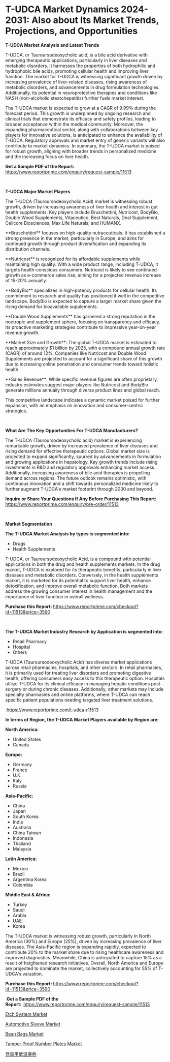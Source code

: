 <p><h1>T-UDCA Market Dynamics 2024-2031: Also about Its Market Trends, Projections, and Opportunities</h1></p><p><strong>T-UDCA Market Analysis and Latest Trends</strong></p>
<p><p>T-UDCA, or Tauroursodeoxycholic acid, is a bile acid derivative with emerging therapeutic applications, particularly in liver diseases and metabolic disorders. It harnesses the properties of both hydrophilic and hydrophobic bile acids, promoting cellular health and improving liver function. The market for T-UDCA is witnessing significant growth driven by increasing prevalence of liver-related diseases, rising awareness of metabolic disorders, and advancements in drug formulation technologies. Additionally, its potential in neuroprotective therapies and conditions like NASH (non-alcoholic steatohepatitis) further fuels market interest.</p><p>The T-UDCA market is expected to grow at a CAGR of 9.99% during the forecast period. This growth is underpinned by ongoing research and clinical trials that demonstrate its efficacy and safety profiles, leading to broader acceptance within the medical community. Moreover, the expanding pharmaceutical sector, along with collaborations between key players for innovative solutions, is anticipated to enhance the availability of T-UDCA. Regulatory approvals and market entry of generic variants will also contribute to market dynamics. In summary, the T-UDCA market is poised for robust growth, aligning with broader trends in personalized medicine and the increasing focus on liver health.</p></p>
<p><strong>Get a Sample PDF of the Report:&nbsp;</strong> <a href="https://www.reportprime.com/enquiry/request-sample/11513">https://www.reportprime.com/enquiry/request-sample/11513</a></p>
<p>&nbsp;</p>
<p><strong>T-UDCA Major Market Players</strong></p>
<p><p>The T-UDCA (Tauroursodeoxycholic Acid) market is witnessing robust growth, driven by increasing awareness of liver health and interest in gut health supplements. Key players include Bruschettini, Nutricost, BodyBio, Double Wood Supplements, Vitaceutico, Best Naturals, Deal Supplement, Cellcore Biosciences, Max Life Naturals, and HUMANX.</p><p>**Bruschettini** focuses on high-quality nutraceuticals. It has established a strong presence in the market, particularly in Europe, and aims for continued growth through product diversification and expanding its distribution channels.</p><p>**Nutricost** is recognized for its affordable supplements while maintaining high quality. With a wide product range, including T-UDCA, it targets health-conscious consumers. Nutricost is likely to see continued growth as e-commerce sales rise, aiming for a projected revenue increase of 15-20% annually.</p><p>**BodyBio** specializes in high-potency products for cellular health. Its commitment to research and quality has positioned it well in the competitive landscape. BodyBio is expected to capture a larger market share given the rising demand for bioavailable supplements.</p><p>**Double Wood Supplements** has garnered a strong reputation in the nootropic and supplement sphere, focusing on transparency and efficacy. Its proactive marketing strategies contribute to impressive year-on-year revenue growth.</p><p>**Market Size and Growth**: The global T-UDCA market is estimated to reach approximately $1 billion by 2025, with a compound annual growth rate (CAGR) of around 12%. Companies like Nutricost and Double Wood Supplements are projected to account for a significant share of this growth due to increasing online penetration and consumer trends toward holistic health.</p><p>**Sales Revenue**: While specific revenue figures are often proprietary, industry estimates suggest major players like Nutricost and BodyBio generate millions annually through diverse product lines and global reach. </p><p>This competitive landscape indicates a dynamic market poised for further expansion, with an emphasis on innovation and consumer-centric strategies.</p></p>
<p>&nbsp;</p>
<p><strong>What Are The Key Opportunities For T-UDCA Manufacturers?</strong></p>
<p><p>The T-UDCA (Tauroursodeoxycholic acid) market is experiencing remarkable growth, driven by increased prevalence of liver diseases and rising demand for effective therapeutic options. Global market size is projected to expand significantly, spurred by advancements in formulation and growing applications in hepatology. Key growth trends include rising investments in R&D and regulatory approvals enhancing market access. Additionally, increasing awareness of bile acid therapies is propelling demand across regions. The future outlook remains optimistic, with continuous innovation and a shift towards personalized medicine likely to further augment T-UDCA's market footprint through 2030 and beyond.</p></p>
<p><strong>Inquire or Share Your Questions If Any Before Purchasing This Report:</strong> <a href="https://www.reportprime.com/enquiry/pre-order/11513">https://www.reportprime.com/enquiry/pre-order/11513</a></p>
<p>&nbsp;</p>
<p><strong>Market Segmentation</strong></p>
<p><strong>The T-UDCA Market Analysis by types is segmented into:</strong></p>
<p><ul><li>Drugs</li><li>Health Supplements</li></ul></p>
<p><p>T-UDCA, or Tauroursodeoxycholic Acid, is a compound with potential applications in both the drug and health supplements markets. In the drug market, T-UDCA is explored for its therapeutic benefits, particularly in liver diseases and metabolic disorders. Conversely, in the health supplements market, it is marketed for its potential to support liver health, enhance detoxification, and improve overall metabolic function. Both markets address the growing consumer interest in health management and the importance of liver function in overall wellness.</p></p>
<p><strong>Purchase this Report:&nbsp;</strong><a href="https://www.reportprime.com/checkout?id=11513&price=3590">https://www.reportprime.com/checkout?id=11513&price=3590</a></p>
<p>&nbsp;</p>
<p><strong>The T-UDCA Market Industry Research by Application is segmented into:</strong></p>
<p><ul><li>Retail Pharmacy</li><li>Hospital</li><li>Others</li></ul></p>
<p><p>T-UDCA (Tauroursodeoxycholic Acid) has diverse market applications across retail pharmacies, hospitals, and other sectors. In retail pharmacies, it is primarily used for treating liver disorders and promoting digestive health, offering consumers easy access to this therapeutic option. Hospitals utilize T-UDCA for its clinical efficacy in managing hepatic conditions post-surgery or during chronic diseases. Additionally, other markets may include specialty pharmacies and online platforms, where T-UDCA can reach specific patient populations needing targeted liver treatment solutions.</p></p>
<p><a href="https://www.reportprime.com/t-udca-r11513">&nbsp;https://www.reportprime.com/t-udca-r11513</a></p>
<p><strong>In terms of Region, the T-UDCA Market Players available by Region are:</strong></p>
<p>
    <p> <strong> North America: </strong>
        <ul>
            <li>United States</li>
            <li>Canada</li>
        </ul>
        </p> 
    <p> <strong> Europe: </strong>
        <ul>
            <li>Germany</li>
            <li>France</li>
            <li>U.K.</li>
            <li>Italy</li>
            <li>Russia</li>
        </ul>
        </p> 
    <p> <strong> Asia-Pacific: </strong>
        <ul>
            <li>China</li>
            <li>Japan</li>
            <li>South Korea</li>
            <li>India</li>
            <li>Australia</li>
            <li>China Taiwan</li>
            <li>Indonesia</li>
            <li>Thailand</li>
            <li>Malaysia</li>
        </ul>
        </p> 
    <p> <strong> Latin America: </strong>
        <ul>
            <li>Mexico</li>
            <li>Brazil</li>
            <li>Argentina Korea</li>
            <li>Colombia</li>
        </ul>
        </p> 
    <p> <strong> Middle East & Africa: </strong>
        <ul>
            <li>Turkey</li>
            <li>Saudi</li>
            <li>Arabia</li>
            <li>UAE</li>
            <li>Korea</li>
        </ul>
    </p>
    </p>
<p><p>The T-UDCA market is witnessing robust growth, particularly in North America (30%) and Europe (25%), driven by increasing prevalence of liver diseases. The Asia-Pacific region is expanding rapidly, expected to contribute 20% to the market share due to rising healthcare awareness and improved diagnostics. Meanwhile, China is anticipated to capture 15% as a result of heightened research initiatives. Overall, North America and Europe are projected to dominate the market, collectively accounting for 55% of T-UDCA's valuation.</p></p>
<p><strong>Purchase this Report: </strong><a href="https://www.reportprime.com/checkout?id=11513&price=3590">https://www.reportprime.com/checkout?id=11513&price=3590</a></p>
<p>&nbsp;<strong>Get a Sample PDF of the Report:&nbsp;&nbsp;</strong><a href="https://www.reportprime.com/enquiry/request-sample/11513">https://www.reportprime.com/enquiry/request-sample/11513</a></p>
<p><strong></strong></p>
<p><p><a href="https://www.linkedin.com/pulse/etch-system-industry-sector-market-dynamics-future-scenarios-zikoc?trackingId=U5qW8vioTHeYUCOpeeI7wA%3D%3D">Etch System Market</a></p><p><a href="https://medium.com/@rachel.payne546456/the-global-automotive-sleeve-market-is-projected-to-experience-an-annual-growth-rate-of-5-3-843bd148d595">Automotive Sleeve Market</a></p><p><a href="https://www.linkedin.com/pulse/bean-bags-market-size-share-analysis-growth-trends-forecast-m8nff?trackingId=dbmXId4eRv2JxXbSqQtNEQ%3D%3D">Bean Bags Market</a></p><p><a href="https://issuu.com/reportprime-2/docs/tamper-proof-number-plates-market-s_4c77fe97eb3441">Tamper Proof Number Plates Market</a></p><p><a href="https://medium.com/@lavonnedefsmc/low-temperature-waste-heat-to-power-generation-b12e9d0c53f1">発電用低温廃熱</a></p></p>